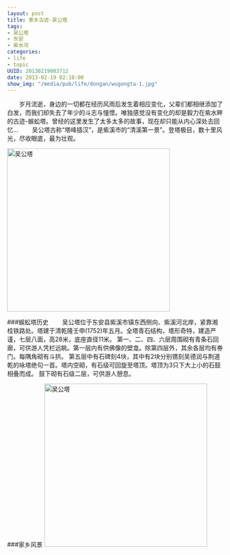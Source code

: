 ```yaml
---
layout: post
title: 家乡古迹-吴公塔
tags: 
- 吴公塔
- 东安
- 紫水河
categories:
- life
- topic
UUID: 20130219003712
date: 2013-02-19 02:10:00
show_img: "/media/pub/life/dongan/wugongta-1.jpg"
---
```

	
  　　岁月流逝，身边的一切都在经历风雨后发生着相应变化，父辈们都相继添加了白发，而我们却失去了年少的斗志与憧憬。唯独感觉没有变化的却是毅力在紫水畔的古迹-蜈蚣塔。曾经的这里发生了太多太多的故事，现在却只能从内心深处去回忆...
  　　吴公塔古称“塔峰插汉”，是紫溪市的“清溪第一景”。登塔极目，数十里风光，尽收眼底，最为壮观。


<a href="{{site.static_url}}/media/pub/life/dongan/wugongta-1.jpg" rel="prettyPhoto[{{page.UUID}}]" alt="free sql server mointor" >
<img src="{{site.static_url}}/media/pub/life/dongan/wugongta-1.jpg" width="380px"  alt="吴公塔" class="img-center" />
</a>

###蜈蚣塔历史
  　　吴公塔位于东安县紫溪市镇东西侧向、紫溪河北岸，紧靠湘桂铁路处。塔建于清乾隆壬申(1752)年五月。全塔青石结构，塔形奇特，建造严谨，七层八面，高28米，底座直径11米。
第一、二、四、六层周围砌有青条石回廊，可供游人凭栏远眺。第一层内有供佛像的壁龛。除第四层外，其余各层均有券门。每隅角砌有斗拱。
第五层中有石碑刻4块，其中有2块分别镌刻吴德润与荆道乾的咏塔绝句一首。塔内空砌，有石级可回旋至塔顶。塔顶为3只下大上小的石鼓相叠而成。
鼓下砌有石级二层，可供游人憩息。

###家乡风景
<a href="{{site.static_url}}/media/pub/life/dongan/wugongta.jpg" rel="prettyPhoto[{{page.UUID}}]" alt="free sql server mointor" >
<img src="{{site.static_url}}/media/pub/life/dongan/wugongta.jpg" width="380px"  alt="吴公塔" class="img-center" />
</a>
